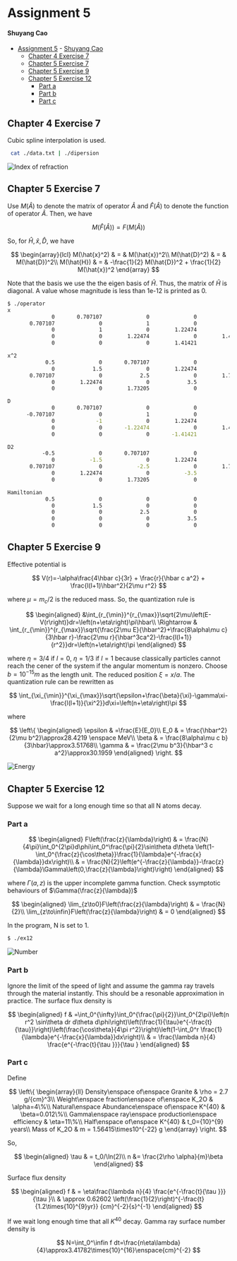 # Assignment 5

#### Shuyang Cao

- [Assignment 5](#assignment-5)
      - [Shuyang Cao](#shuyang-cao)
  - [Chapter 4 Exercise 7](#chapter-4-exercise-7)
  - [Chapter 5 Exercise 7](#chapter-5-exercise-7)
  - [Chapter 5 Exercise 9](#chapter-5-exercise-9)
  - [Chapter 5 Exercise 12](#chapter-5-exercise-12)
    - [Part a](#part-a)
    - [Part b](#part-b)
    - [Part c](#part-c)

## Chapter 4 Exercise 7

Cubic spline interpolation is used.

```bash
 cat ./data.txt | ./dipersion 
```

![Index of refraction](CH4/EX7/index.png)

## Chapter 5 Exercise 7

Use $M(\hat{A})$ to denote the matrix of operator $\hat{A}$ and $\hat{F}(\hat{A})$ to denote the function of operator $\hat{A}$. Then, we have

$$
M(\hat{F}(\hat{A})) = F(M(\hat{A})) 
$$

So, for $\hat{H}, \hat{x}, \hat{D}$, we have

$$
\begin{array}{lcl}
    M(\hat{x}^2) & = & M(\hat{x})^2\\
    M(\hat{D}^2) & = & M(\hat{D})^2\\
    M(\hat{H}) & = & -\frac{1}{2} M(\hat{D})^2 + \frac{1}{2} M(\hat{x})^2
\end{array}
$$

Note that the basis we use the the eigen basis of $\hat{H}$. Thus, the matrix of $\hat{H}$ is diagonal. A value whose magnitude is less than 1e-12 is printed as 0.

```bash
$ ./operator 
x
              0       0.707107              0              0              0
       0.707107              0              1              0              0
              0              1              0        1.22474              0
              0              0        1.22474              0        1.41421
              0              0              0        1.41421              0

x^2
            0.5              0       0.707107              0              0
              0            1.5              0        1.22474              0
       0.707107              0            2.5              0        1.73205
              0        1.22474              0            3.5              0
              0              0        1.73205              0            4.5

D
              0       0.707107              0              0              0
      -0.707107              0              1              0              0
              0             -1              0        1.22474              0
              0              0       -1.22474              0        1.41421
              0              0              0       -1.41421              0

D2
           -0.5              0       0.707107              0              0
              0           -1.5              0        1.22474              0
       0.707107              0           -2.5              0        1.73205
              0        1.22474              0           -3.5              0
              0              0        1.73205              0           -4.5

Hamiltonian
            0.5              0              0              0              0
              0            1.5              0              0              0
              0              0            2.5              0              0
              0              0              0            3.5              0
              0              0              0              0            4.5
```

## Chapter 5 Exercise 9

Effective potential is

$$
V(r)=-\alpha\frac{4\hbar c}{3r} + \frac{r}{\hbar c a^2} + \frac{l(l+1)\hbar^2}{2\mu r^2}
$$

where $\mu=m_c/2$ is the reduced mass. So, the quantization rule is 

$$
\begin{aligned}
       &\int_{r_{\min}}^{r_{\max}}\sqrt{2\mu\left(E-V(r\right)}dr=\left(n+\eta\right)\pi\hbar\\
       \Rightarrow & \int_{r_{\min}}^{r_{\max}}\sqrt{\frac{2\mu E}{\hbar^2}+\frac{8\alpha\mu c}{3\hbar r}-\frac{2\mu r}{\hbar^3ca^2}-\frac{l(l+1)}{r^2}}dr=\left(n+\eta\right)\pi
\end{aligned}
$$

where $\eta=3/4$ if $l=0$, $\eta=1/3$ if $l=1$ because classically particles cannot reach the cener of the system if the angular momentum is nonzero. Choose $b=10^{-15}m$ as the length unit. The reduced position $\xi=x/a$. The quantization rule can be rewritten as

$$
\int_{\xi_{\min}}^{\xi_{\max}}\sqrt{\epsilon+\frac{\beta}{\xi}-\gamma\xi-\frac{l(l+1)}{\xi^2}}d\xi=\left(n+\eta\right)\pi
$$

where

$$
\left\{
\begin{aligned}
       \epsilon & =\frac{E}{E_0}\\
       E_0 & = \frac{\hbar^2}{2\mu b^2}\approx28.4219 \enspace MeV\\
       \beta & = \frac{8\alpha\mu c b}{3\hbar}\approx3.51768\\
       \gamma & = \frac{2\mu b^3}{\hbar^3 c a^2}\approx30.1959
\end{aligned}
\right.
$$

![Energy](CH5/EX9/energy.png)

## Chapter 5 Exercise 12

Suppose we wait for a long enough time so that all N atoms decay.

### Part a

$$
\begin{aligned}
       F\left(\frac{z}{\lambda}\right) & = \frac{N}{4\pi}\int_0^{2\pi}d\phi\int_0^\frac{\pi}{2}\sin\theta d\theta \left(1-\int_0^{\frac{z}{\cos\theta}}\frac{1}{\lambda}e^{-\frac{x}{\lambda}}dx\right)\\
       & = \frac{N}{2}\left(e^{-\frac{z}{\lambda}}-\frac{z}{\lambda}\Gamma\left(0,\frac{z}{\lambda}\right)\right)
\end{aligned}
$$

where $\Gamma(a,z)$ is the upper incomplete gamma function. Check ssymptotic behaviours of $\Gamma(\frac{z}{\lambda})$

$$
\begin{aligned}
\lim_{z\to0}F\left(\frac{z}{\lambda}\right) & = \frac{N}{2}\\
\lim_{z\to\infin}F\left(\frac{z}{\lambda}\right) & = 0
\end{aligned}
$$

In the program, N is set to 1.

```bash
$ ./ex12
```

![Number](CH5/EX12/number.png)

### Part b

Ignore the limit of the speed of light and assume the gamma ray travels through the material instantly. This should be a resonable approximation in practice. The surface flux density is

$$
\begin{aligned}
f & =\int_0^{\infty}\int_0^{\frac{\pi}{2}}\int_0^{2\pi}\left(n r^2 \sin\theta dr d\theta d\phi\right)\left(\frac{1}{\tau}e^{-\frac{t}{\tau}}\right)\left(\frac{\cos\theta}{4\pi r^2}\right)\left(1-\int_0^r \frac{1}{\lambda}e^{-\frac{x}{\lambda}}dx\right)\\
& = \frac{\lambda n}{4} \frac{e^{-\frac{t}{\tau }}}{\tau }
\end{aligned}
$$

### Part c

Define

$$
\left\{
\begin{array}{ll}
Density\enspace of\enspace Granite & \rho = 2.7 g/{cm}^3\\
Weight\enspace fraction\enspace of\enspace K_2O & \alpha=4\%\\
Natural\enspace Abundance\enspace of\enspace K^{40} & \beta=0.012\%\\
Gamma\enspace ray\enspace production\enspace efficiency & \eta=11\%\\
Half\enspace of\enspace K^{40} & t_0={10}^{9} years\\
Mass of K_2O & m = 1.56415\times10^{-22} g
\end{array}
\right.
$$

So,

$$
\begin{aligned}
\tau & = t_0/\ln(2)\\
n &= \frac{2\rho \alpha}{m}\beta
\end{aligned}
$$

Surface flux density

$$
\begin{aligned}
f & = \eta\frac{\lambda n}{4} \frac{e^{-\frac{t}{\tau }}}{\tau }\\
& \approx 0.62602 \left(\frac{1}{2}\right)^{-\frac{t}{1.2\times{10}^{9}yr}} {cm}^{-2}{s}^{-1}
\end{aligned}
$$

If we wait long enough time that all $K^{40}$ decay. Gamma ray surface number density is

$$
N=\int_0^\infin f dt=\frac{n\eta\lambda}{4}\approx3.41782\times{10}^{16}\enspace{cm}^{-2}
$$